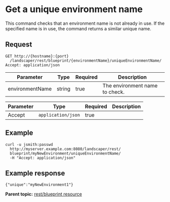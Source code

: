 # Get a unique environment name

This command checks that an environment name is not already in use. If the specified name is in use, the command returns a similar unique name.

## Request

```
GET http://{hostname}:{port}
  /landscaper/rest/blueprint/{environmentName}/uniqueEnvironmentName/
Accept: application/json

```

|Parameter|Type|Required|Description|
|---------|----|--------|-----------|
|environmentName|string|true|The environment name to check.|

|Parameter|Type|Required|Description|
|---------|----|--------|-----------|
|Accept|`application/json`|true| |

## Example

```
curl -u jsmith:passwd 
  http://myserver.example.com:8080/landscaper/rest/
  blueprint/myNewEnvironment/uniqueEnvironmentName/
  -H "Accept: application/json"
```

## Example response

```
{"unique":"myNewEnvironment1"}
```

**Parent topic:** [rest/blueprint resource](../../com.edt.api.doc/topics/rest_blueprint_.md)

